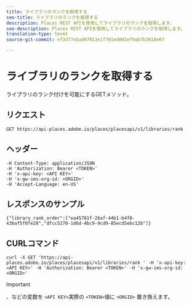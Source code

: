 ```yaml
---
title: ライブラリのランクを取得する
seo-title: ライブラリのランクを取得する
description: Places REST APIを使用してライブラリのランクを取得します。
seo-description: Places REST APIを使用してライブラリのランクを取得します。
translation-type: tm+mt
source-git-commit: ef3d77eba407013e1f701ed001ef9ab7b3818e07

---
```



# ライブラリのランクを取得する

ライブラリのランク付けを可能にするGETメソッド。

## リクエスト

`GET https://api-places.adobe.io/places/placesapi/v1/libraries/rank`

## ヘッダー

```
-H Content-Type: application/JSON  
-H 'Authorization: Bearer <TOKEN>'  
-H 'x-api-key: <API KEY>'  
-H 'x-gw-ims-org-id: <ORGID>'  
-H 'Accept-Language: en-US'
```

## レスポンスのサンプル

```
{"library_rank_order":["ea45781f-26af-44b1-b4f8-43baf5f0fe28","dfcc5270-1d6d-4bc9-9cd9-85ecd5ebc12b"]}
```

## CURLコマンド

```
curl -X GET 'https://api-places.adobe.io/places/placesapi/v1/libraries/rank ' -H 'x-api-key: <API KEY>' -H 'Authorization: Bearer <TOKEN>' -H 'x-gw-ims-org-id: <ORGID>'
```

>[!IMPORTANT]
>
>、などの変数を `<API KEY>`実際の `<TOKEN>`値に `<ORGID>` 置き換えます。

